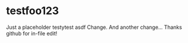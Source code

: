 testfoo123
==========

Just a placeholder testytest
asdf
Change.
And another change...
Thanks github for in-file edit!
